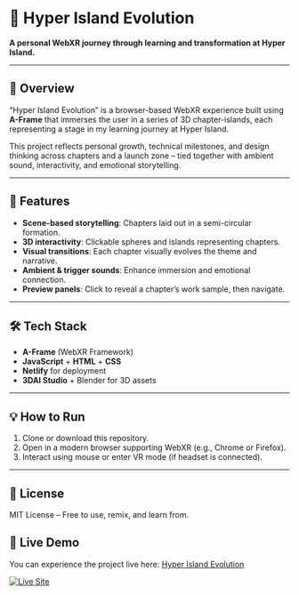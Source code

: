 
# 🧭 Hyper Island Evolution

**A personal WebXR journey through learning and transformation at Hyper Island.**

---

## 📌 Overview

“Hyper Island Evolution” is a browser-based WebXR experience built using **A-Frame** that immerses the user in a series of 3D chapter-islands, each representing a stage in my learning journey at Hyper Island.

This project reflects personal growth, technical milestones, and design thinking across chapters and a launch zone – tied together with ambient sound, interactivity, and emotional storytelling.

---

## 🚀 Features

- **Scene-based storytelling**: Chapters laid out in a semi-circular formation.
- **3D interactivity**: Clickable spheres and islands representing chapters.
- **Visual transitions**: Each chapter visually evolves the theme and narrative.
- **Ambient & trigger sounds**: Enhance immersion and emotional connection.
- **Preview panels**: Click to reveal a chapter’s work sample, then navigate.

---

## 🛠️ Tech Stack

- **A-Frame** (WebXR Framework)
- **JavaScript** + **HTML** + **CSS**
- **Netlify** for deployment
- **3DAI Studio** + Blender for 3D assets

---


## 💡 How to Run

1. Clone or download this repository.
2. Open in a modern browser supporting WebXR (e.g., Chrome or Firefox).
3. Interact using mouse or enter VR mode (if headset is connected).

---

## 📌 License

MIT License – Free to use, remix, and learn from.


## 🔗 Live Demo

You can experience the project live here: [Hyper Island Evolution](https://hievolution.netlify.app)

[![Live Site](https://img.shields.io/badge/View-Live-green)](https://hievolution.netlify.app)
